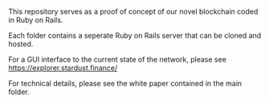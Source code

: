 This repository serves as a proof of concept of our novel blockchain coded in Ruby on Rails.

Each folder contains a seperate Ruby on Rails server that can be cloned and hosted.

For a GUI interface to the current state of the network, please see https://explorer.stardust.finance/

For technical details, please see the white paper contained in the main folder.
